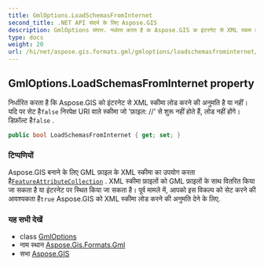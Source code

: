 ```yaml
---
title: GmlOptions.LoadSchemasFromInternet
second_title: .NET API संदर्भ के लिए Aspose.GIS
description: GmlOptions संपत्त. नर्धरत करत है क Aspose.GIS क इंटरनेट से XML स्कम लड करने क अनुमत है य नहं यद पर सेट हैfalse नरपेक्ष URI वले स्कम ज फ़इल // से शुरू नहं हते हैं लड नहं हंगे डफ़ल्ट हैfalse .
type: docs
weight: 20
url: /hi/net/aspose.gis.formats.gml/gmloptions/loadschemasfrominternet/
---
```

## GmlOptions.LoadSchemasFromInternet property

निर्धारित करता है कि Aspose.GIS को इंटरनेट से XML स्कीमा लोड करने की अनुमति है या नहीं। यदि पर सेट है`false` निरपेक्ष URI वाले स्कीमा जो 'फ़ाइल: //' से शुरू नहीं होते हैं, लोड नहीं होंगे। डिफ़ॉल्ट है`false` .

```csharp
public bool LoadSchemasFromInternet { get; set; }
```

### टिप्पणियों

Aspose.GIS बनाने के लिए GML फ़ाइल के XML स्कीमा का उपयोग करता है[`FeatureAttributeCollection`](../../../aspose.gis/featureattributecollection/) . XML स्कीमा फ़ाइलों को GML फ़ाइलों के साथ वितरित किया जा सकता है या इंटरनेट पर स्थित किया जा सकता है। पूर्व मामले में, आपको इस विकल्प को सेट करने की आवश्यकता है`true` Aspose.GIS को XML स्कीमा लोड करने की अनुमति देने के लिए.

### यह सभी देखें

* class [GmlOptions](../)
* नाम स्थान [Aspose.Gis.Formats.Gml](../../gmloptions/)
* सभा [Aspose.GIS](../../../)


